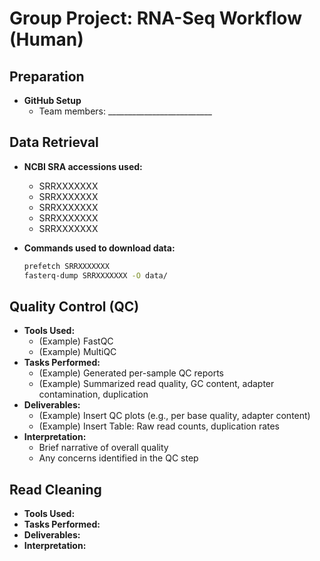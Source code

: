 # Group Project: RNA-Seq Workflow (Human)

## Preparation
- **GitHub Setup**
  - Team members: __________________________  

## Data Retrieval
- **NCBI SRA accessions used:**
  - SRRXXXXXXX
  - SRRXXXXXXX
  - SRRXXXXXXX
  - SRRXXXXXXX
  - SRRXXXXXXX

- **Commands used to download data:**
  ```bash
  prefetch SRRXXXXXXX
  fasterq-dump SRRXXXXXXX -O data/

## Quality Control (QC)
- **Tools Used:** 
  - (Example) FastQC
  - (Example) MultiQC
- **Tasks Performed:**  
  - (Example) Generated per-sample QC reports  
  - (Example) Summarized read quality, GC content, adapter contamination, duplication  
- **Deliverables:**  
  - (Example) Insert QC plots (e.g., per base quality, adapter content)  
  - (Example) Insert Table: Raw read counts, duplication rates  
- **Interpretation:**  
  - Brief narrative of overall quality  
  - Any concerns identified in the QC step  

## Read Cleaning
- **Tools Used:** 
- **Tasks Performed:**  
- **Deliverables:**  
- **Interpretation:**  

